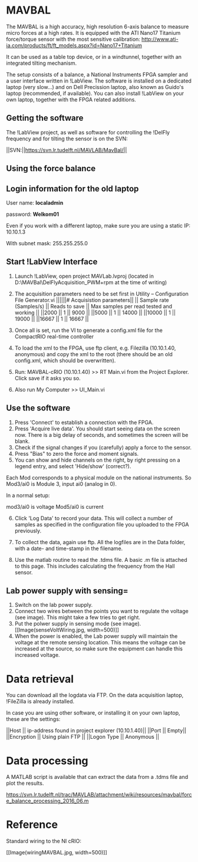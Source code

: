 # MAVBAL 

The MAVBAL is a high accuracy, high resolution 6-axis balance to measure micro forces at a high rates. It is equipped with the ATI Nano17 Titanium force/torque sensor with the most sensitive calibration:
http://www.ati-ia.com/products/ft/ft_models.aspx?id=Nano17+Titanium

It can be used as a table top device, or in a windtunnel, together with an integrated tilting mechanism.

The setup consists of a balance, a National Instruments FPGA sampler and a user interface written in !LabView. The software is installed on a dedicated laptop (very slow...) and on Dell Precission laptop, also known as Guido's laptop (recommended, if available). You can also install !LabView on your own laptop, together with the FPGA related additions. 

##   Getting the software

The !LabView project, as well as software for controlling the !DelFly frequency and for tilting the sensor is on the SVN:

||SVN:||https://svn.lr.tudelft.nl/MAVLAB/MavBal/||

## Using the force balance

## Login information for the old laptop
User name: **localadmin**

password: **Welkom01**

Even if you work with a different laptop, make sure you are using a static IP: 10.10.1.3

With subnet mask: 255.255.255.0

## Start !LabView Interface
1. Launch !LabView, open project MAVLab.lvproj  (located in D:\MAVBal\DelFlyAcquisition_PWM+rpm at the time of writing)

2. The acquisition parameters need to be set first in Utility – Configuration File Generator.vi
||||||# Acquisistion parameters||
|| Sample rate (Samples/s)	||	Reads to save	|| Max samples per read tested and working ||
||2000 || 1 || 9000 ||
||5000 || 1 || 14000 ||
||10000 || 1 || 19000 ||
||16667 || 1 || 16667 || 


3. Once all is set, run the VI to generate a config.xml file for the CompactRIO real-time controller

4. To load the xml to the FPGA, use ftp client, e.g. Filezilla (10.10.1.40, anonymous) and copy the xml to the root (there should be an old config.xml, which should be overwritten).

5. Run: MAVBAL-cRIO (10.10.1.40) >> RT Main.vi from the Project Explorer. Click save if it asks you so.

6. Also run My Computer >> UI_Main.vi 

## Use the software

1. Press 'Connect' to establish a connection with the FPGA.
2. Press 'Acquire live data'. You should start seeing data on the screen now. There is a big delay of seconds, and sometimes the screen will be blank.
3. Check if the signal changes if you (carefully) apply a force to the sensor.
4. Press "Bias" to zero the force and moment signals.
5. You can show and hide channels on the right, by right pressing on a legend entry, and select 'Hide/show' (correct?).

Each Mod corresponds to a physical module on the national instruments. So Mod3/ai0 is Module 3, input ai0 (analog in 0).

In a normal setup:

mod3/ai0 is voltage
Mod5/ai0 is current

6. Click 'Log Data' to record your data. This will collect a number of samples as specified in the configuration file you uploaded to the FPGA previously.

7. To collect the data, again use ftp. All the logfiles are in the Data folder, with a date- and time-stamp in the filename. 

8. Use the matlab routine to read the .tdms file. A basic .m file is attached to this page. This includes calculating the frequency from the Hall sensor.

## Lab power supply with sensing=

1. Switch on the lab power supply.
1. Connect two wires between the points you want to regulate the voltage (see image). This might take a few tries to get right.
1. Put the polwer supply in sensing mode (see image).
[[Image(senseVoltWiring.jpg, width=500)]]
1. When the power is enabled, the Lab power supply will maintain the voltage at the remote sensing location. This means the voltage can be increased at the source, so make sure the equipment can handle this increased voltage.

# Data retrieval

You can download all the logdata via FTP. On the data acquisition laptop, !FileZilla is already installed.

In case you are using other software, or installing it on your own laptop, these are the settings:

||Host || ip-address found in project explorer (10.10.1.40)||
||Port || Empty|| 
||Encryption || Using plain FTP ||
||Logon Type || Anonymous ||

# Data processing

A MATLAB script is available that can extract the data from a .tdms file and plot the results. 

https://svn.lr.tudelft.nl/trac/MAVLAB/attachment/wiki/resources/mavbal/force_balance_processing_2016_06.m

# Reference

Standard wiring to the NI cRIO:

[[Image(wiringMAVBAL.jpg, width=500)]]